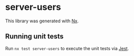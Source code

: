 # server-users

This library was generated with [Nx](https://nx.dev).

## Running unit tests

Run `nx test server-users` to execute the unit tests via [Jest](https://jestjs.io).
